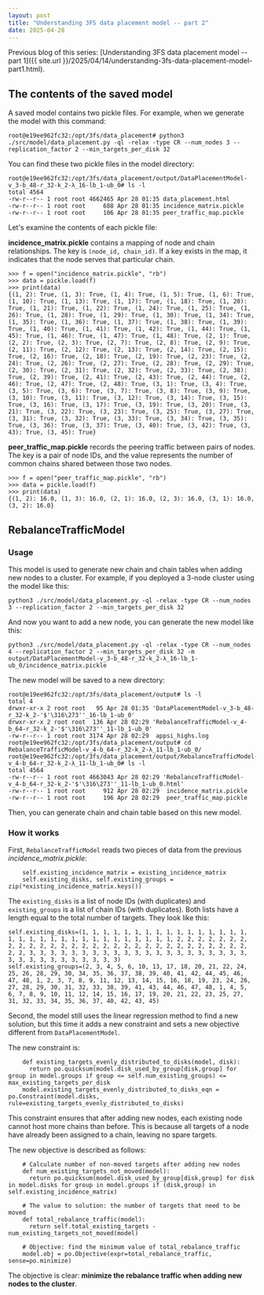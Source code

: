 ```yaml
---
layout: post
title: "Understanding 3FS data placement model -- part 2"
date: 2025-04-28
---
```


Previous blog of this series: [Understanding 3FS data placement model -- part 1]({{ site.url }}/2025/04/14/understanding-3fs-data-placement-model-part1.html).

## The contents of the saved model

A saved model contains two pickle files. For example, when we generate the model with this command:

```
root@e19ee962fc32:/opt/3fs/data_placement# python3 ./src/model/data_placement.py -ql -relax -type CR --num_nodes 3 --replication_factor 2 --min_targets_per_disk 32
```

You can find these two pickle files in the model directory:

```
root@e19ee962fc32:/opt/3fs/data_placement/output/DataPlacementModel-v_3-b_48-r_32-k_2-λ_16-lb_1-ub_0# ls -l
total 4564
-rw-r--r-- 1 root root 4662465 Apr 28 01:35 data_placement.html
-rw-r--r-- 1 root root     688 Apr 28 01:35 incidence_matrix.pickle
-rw-r--r-- 1 root root     106 Apr 28 01:35 peer_traffic_map.pickle
```

Let's examine the contents of each pickle file:

**incidence_matrix.pickle** contains a mapping of node and chain relationships. The key is `(node_id, chain_id)`. If a key exists in the map, it indicates that the node serves that particular chain.

```
>>> f = open("incidence_matrix.pickle", "rb")
>>> data = pickle.load(f)
>>> print(data)
{(1, 2): True, (1, 3): True, (1, 4): True, (1, 5): True, (1, 6): True, (1, 10): True, (1, 13): True, (1, 17): True, (1, 18): True, (1, 20): True, (1, 21): True, (1, 22): True, (1, 24): True, (1, 25): True, (1, 26): True, (1, 28): True, (1, 29): True, (1, 30): True, (1, 34): True, (1, 35): True, (1, 36): True, (1, 37): True, (1, 38): True, (1, 39): True, (1, 40): True, (1, 41): True, (1, 42): True, (1, 44): True, (1, 45): True, (1, 46): True, (1, 47): True, (1, 48): True, (2, 1): True, (2, 2): True, (2, 3): True, (2, 7): True, (2, 8): True, (2, 9): True, (2, 11): True, (2, 12): True, (2, 13): True, (2, 14): True, (2, 15): True, (2, 16): True, (2, 18): True, (2, 19): True, (2, 23): True, (2, 24): True, (2, 26): True, (2, 27): True, (2, 28): True, (2, 29): True, (2, 30): True, (2, 31): True, (2, 32): True, (2, 33): True, (2, 38): True, (2, 39): True, (2, 41): True, (2, 43): True, (2, 44): True, (2, 46): True, (2, 47): True, (2, 48): True, (3, 1): True, (3, 4): True, (3, 5): True, (3, 6): True, (3, 7): True, (3, 8): True, (3, 9): True, (3, 10): True, (3, 11): True, (3, 12): True, (3, 14): True, (3, 15): True, (3, 16): True, (3, 17): True, (3, 19): True, (3, 20): True, (3, 21): True, (3, 22): True, (3, 23): True, (3, 25): True, (3, 27): True, (3, 31): True, (3, 32): True, (3, 33): True, (3, 34): True, (3, 35): True, (3, 36): True, (3, 37): True, (3, 40): True, (3, 42): True, (3, 43): True, (3, 45): True}
```

**peer_traffic_map.pickle** records the peering traffic between pairs of nodes. The key is a pair of node IDs, and the value represents the number of common chains shared between those two nodes.


```
>>> f = open("peer_traffic_map.pickle", "rb")
>>> data = pickle.load(f)
>>> print(data)
{(1, 2): 16.0, (1, 3): 16.0, (2, 1): 16.0, (2, 3): 16.0, (3, 1): 16.0, (3, 2): 16.0}
```

## RebalanceTrafficModel

### Usage

This model is used to generate new chain and chain tables when adding new nodes to a cluster. For example, if you deployed a 3-node cluster using the model like this:

```
python3 ./src/model/data_placement.py -ql -relax -type CR --num_nodes 3 --replication_factor 2 --min_targets_per_disk 32
```

And now you want to add a new node, you can generate the new model like this:

```
python3 ./src/model/data_placement.py -ql -relax -type CR --num_nodes 4 --replication_factor 2 --min_targets_per_disk 32 -m output/DataPlacementModel-v_3-b_48-r_32-k_2-λ_16-lb_1-ub_0/incidence_matrix.pickle
```

The new model will be saved to a new directory:

```
root@e19ee962fc32:/opt/3fs/data_placement/output# ls -l
total 4
drwxr-xr-x 2 root root   95 Apr 28 01:35 'DataPlacementModel-v_3-b_48-r_32-k_2-'$'\316\273''_16-lb_1-ub_0'
drwxr-xr-x 2 root root  136 Apr 28 02:29 'RebalanceTrafficModel-v_4-b_64-r_32-k_2-'$'\316\273''_11-lb_1-ub_0'
-rw-r--r-- 1 root root 3174 Apr 28 02:29  appsi_highs.log
root@e19ee962fc32:/opt/3fs/data_placement/output# cd RebalanceTrafficModel-v_4-b_64-r_32-k_2-λ_11-lb_1-ub_0/
root@e19ee962fc32:/opt/3fs/data_placement/output/RebalanceTrafficModel-v_4-b_64-r_32-k_2-λ_11-lb_1-ub_0# ls -l
total 4564
-rw-r--r-- 1 root root 4663043 Apr 28 02:29 'RebalanceTrafficModel-v_4-b_64-r_32-k_2-'$'\316\273''_11-lb_1-ub_0.html'
-rw-r--r-- 1 root root     912 Apr 28 02:29  incidence_matrix.pickle
-rw-r--r-- 1 root root     196 Apr 28 02:29  peer_traffic_map.pickle
```

Then, you can generate chain and chain table based on this new model.

### How it works

First, `RebalanceTrafficModel` reads two pieces of data from the previous *incidence_matrix.pickle*:

```
    self.existing_incidence_matrix = existing_incidence_matrix
    self.existing_disks, self.existing_groups = zip(*existing_incidence_matrix.keys())
```

The `existing_disks` is a list of node IDs (with duplicates) and `existing_groups` is a list of chain IDs (with duplicates). Both lists have a length equal to the total number of targets. They look like this:

```
self.existing_disks=(1, 1, 1, 1, 1, 1, 1, 1, 1, 1, 1, 1, 1, 1, 1, 1, 1, 1, 1, 1, 1, 1, 1, 1, 1, 1, 1, 1, 1, 1, 1, 1, 2, 2, 2, 2, 2, 2, 2, 2, 2, 2, 2, 2, 2, 2, 2, 2, 2, 2, 2, 2, 2, 2, 2, 2, 2, 2, 2, 2, 2, 2, 2, 2, 3, 3, 3, 3, 3, 3, 3, 3, 3, 3, 3, 3, 3, 3, 3, 3, 3, 3, 3, 3, 3, 3, 3, 3, 3, 3, 3, 3, 3, 3, 3, 3)
self.existing_groups=(2, 3, 4, 5, 6, 10, 13, 17, 18, 20, 21, 22, 24, 25, 26, 28, 29, 30, 34, 35, 36, 37, 38, 39, 40, 41, 42, 44, 45, 46, 47, 48, 1, 2, 3, 7, 8, 9, 11, 12, 13, 14, 15, 16, 18, 19, 23, 24, 26, 27, 28, 29, 30, 31, 32, 33, 38, 39, 41, 43, 44, 46, 47, 48, 1, 4, 5, 6, 7, 8, 9, 10, 11, 12, 14, 15, 16, 17, 19, 20, 21, 22, 23, 25, 27, 31, 32, 33, 34, 35, 36, 37, 40, 42, 43, 45)
```

Second, the model still uses the linear regression method to find a new solution, but this time it adds a new constraint and sets a new objective different from `DataPlacementModel`.

The new constraint is:

```
    def existing_targets_evenly_distributed_to_disks(model, disk):
      return po.quicksum(model.disk_used_by_group[disk,group] for group in model.groups if group <= self.num_existing_groups) <= max_existing_targets_per_disk
    model.existing_targets_evenly_distributed_to_disks_eqn = po.Constraint(model.disks, rule=existing_targets_evenly_distributed_to_disks)
```

This constraint ensures that after adding new nodes, each existing node cannot host more chains than before. This is because all targets of a node have already been assigned to a chain, leaving no spare targets.

The new objective is described as follows:

```
    # Calculate number of non-moved targets after adding new nodes
    def num_existing_targets_not_moved(model):
      return po.quicksum(model.disk_used_by_group[disk,group] for disk in model.disks for group in model.groups if (disk,group) in self.existing_incidence_matrix)

    # The value to solution: the number of targets that need to be moved
    def total_rebalance_traffic(model):
      return self.total_existing_targets - num_existing_targets_not_moved(model)

    # Objective: find the minimum value of total_rebalance_traffic
    model.obj = po.Objective(expr=total_rebalance_traffic, sense=po.minimize)
```

The objective is clear: **minimize the rebalance traffic when adding new nodes to the cluster**.

